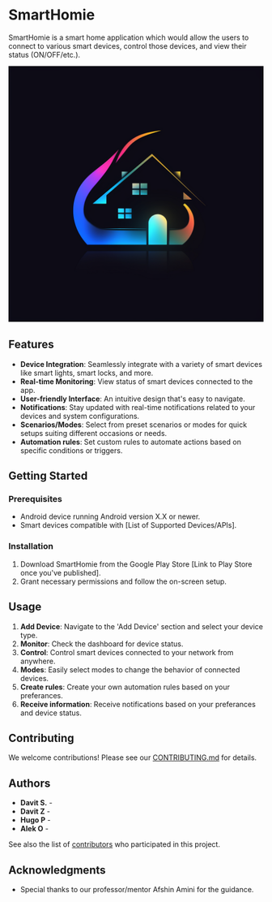 # SmartHomie

SmartHomie is a smart home application which would allow the users to connect to various smart devices, control those devices, and view their status (ON/OFF/etc.).

![App Logo](Logo.png)

## Features

- **Device Integration**: Seamlessly integrate with a variety of smart devices like smart lights, smart locks, and more.
- **Real-time Monitoring**: View status of smart devices connected to the app.
- **User-friendly Interface**: An intuitive design that's easy to navigate.
- **Notifications**: Stay updated with real-time notifications related to your devices and system configurations.
- **Scenarios/Modes**: Select from preset scenarios or modes for quick setups suiting different occasions or needs.
- **Automation rules**: Set custom rules to automate actions based on specific conditions or triggers.

## Getting Started

### Prerequisites

- Android device running Android version X.X or newer.
- Smart devices compatible with [List of Supported Devices/APIs].

### Installation

1. Download SmartHomie from the Google Play Store [Link to Play Store once you've published].
2. Grant necessary permissions and follow the on-screen setup.

## Usage

1. **Add Device**: Navigate to the 'Add Device' section and select your device type.
2. **Monitor**: Check the dashboard for device status.
3. **Control**: Control smart devices connected to your network from anywhere.
4. **Modes**: Easily select modes to change the behavior of connected devices.
5. **Create rules**: Create your own automation rules based on your preferances.
6. **Receive information**: Receive notifications based on your preferances and device status.

## Contributing

We welcome contributions! Please see our [CONTRIBUTING.md](link-to-contributing.md-if-you-have-one) for details.

## Authors

- **Davit S.** - 
- **Davit Z** -
- **Hugo P** -
- **Alek O** -

See also the list of [contributors](link-to-contributors-page-if-you-have-one) who participated in this project.


## Acknowledgments

- Special thanks to our professor/mentor Afshin Amini for the guidance.

